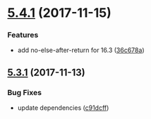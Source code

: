 <a name="5.4.1"></a>
# [5.4.1](https://github.com/progre/tslint-config-airbnb/compare/5.3.0...5.4.1) (2017-11-15)


### Features

* add no-else-after-return for 16.3 ([36c678a](https://github.com/progre/tslint-config-airbnb/commit/36c678a))



<a name="5.3.1"></a>
## [5.3.1](https://github.com/progre/tslint-config-airbnb/compare/5.3.0...5.3.1) (2017-11-13)


### Bug Fixes

* update dependencies ([c91dcff](https://github.com/progre/tslint-config-airbnb/commit/c91dcff))



